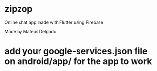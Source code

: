 # zipzop

Online chat app made with Flutter using Firebase

Made by Mateus Delgado

# add your google-services.json file on android/app/ for the app to work
